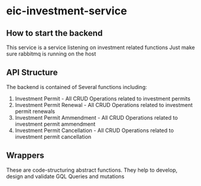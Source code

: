 # eic-investment-service

## How to start the backend
This service is a service listening on investment related functions
Just make sure rabbitmq is running on the host

## API Structure

The backend is contained of Several functions including:
1. Investment Permit - All CRUD Operations related to investment permits
2. Investment Permit Renewal - All CRUD Operations related to investment permit renewals
3. Investment Permit Ammendment - All CRUD Operations related to investment permit ammendment
4. Investment Permit Cancellation - All CRUD Operations related to investment permit cancellation

## Wrappers
These are code-structuring abstract functions.
They help to develop, design and validate GQL Queries and mutations